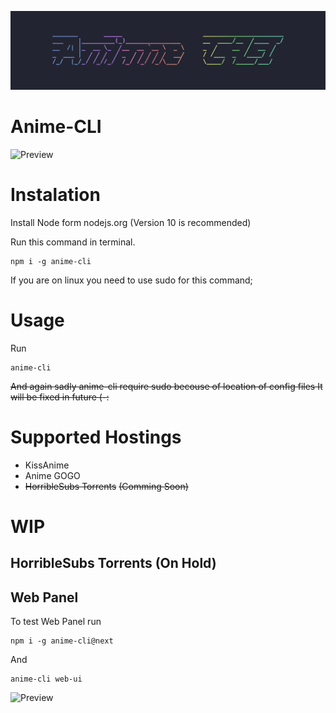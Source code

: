 ![NodeMal API Banner](https://github.com/PolyMagic/Anime-CLI/blob/master/Logo.png?raw=true)

# Anime-CLI

![Preview](https://i.imgur.com/CfebORF.png)

# Instalation

Install Node form nodejs.org (Version 10 is recommended)

Run this command in terminal.

```
npm i -g anime-cli
```

If you are on linux you need to use sudo for this command;

# Usage

Run

```
anime-cli
```
~~And again sadly anime-cli require sudo becouse of location of config files
It will be fixed in future (-:~~

# Supported Hostings
- KissAnime
- Anime GOGO
- ~~HorribleSubs Torrents~~ ~~(Comming Soon)~~

# WIP
## HorribleSubs Torrents (On Hold)

## Web Panel 
To test Web Panel run
```
npm i -g anime-cli@next 
```
And
```
anime-cli web-ui 
```
![Preview](https://i.imgur.com/kqcBLTg.png)

